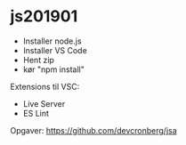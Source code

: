 # js201901

- Installer node.js
- Installer VS Code
- Hent zip
- kør "npm install"

Extensions til VSC:

- Live Server
- ES Lint

Opgaver: https://github.com/devcronberg/jsa

